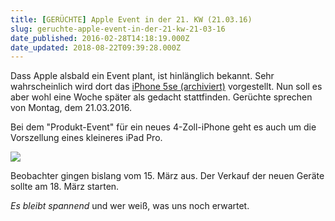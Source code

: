 ```yaml
---
title: [GERÜCHTE] Apple Event in der 21. KW (21.03.16)
slug: geruchte-apple-event-in-der-21-kw-21-03-16
date_published: 2016-02-28T14:18:19.000Z
date_updated: 2018-08-22T09:39:28.000Z
---
```


Dass Apple alsbald ein Event plant, ist hinlänglich bekannt. Sehr wahrscheinlich wird dort das [iPhone 5se (archiviert)](http://web.archive.org/web/20160403220301/http://thafaker.de/tag/iphone-5se/) vorgestellt. Nun soll es aber wohl eine Woche später als gedacht stattfinden. Gerüchte sprechen von Montag, dem 21.03.2016. 

Bei dem "Produkt-Event" für ein neues 4-Zoll-iPhone geht es auch um die Vorszellung eines kleineres iPad Pro.

![](__GHOST_URL__/content/images/2016/02/1e70c6782c2c59e3.jpeg)

Beobachter gingen bislang vom 15. März aus. Der Verkauf der neuen Geräte sollte am 18. März starten.

*Es bleibt spannend* und wer weiß, was uns noch erwartet.
